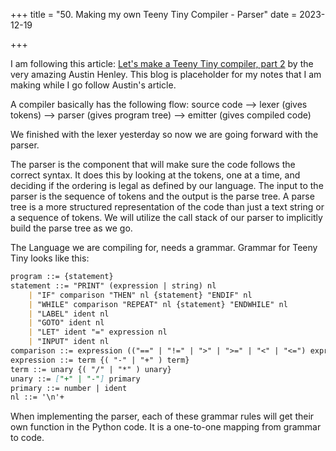 +++
title = "50. Making my own Teeny Tiny Compiler - Parser"
date = 2023-12-19

+++

I am following this article: [Let's make a Teeny Tiny compiler, part 2](https://austinhenley.com/blog/teenytinycompiler2.html) by the very amazing Austin Henley. This blog is placeholder for my notes that I am making while I go follow Austin's article.

A compiler basically has the following flow:
source code --> lexer (gives tokens) --> parser (gives program tree) --> emitter (gives compiled code)

We finished with the lexer yesterday so now we are going forward with the parser.

The parser is the component that will make sure the code follows the correct syntax. It does this by looking at the tokens, one at a time, and deciding if the ordering is legal as defined by our language. The input to the parser is the sequence of tokens and the output is the parse tree. A parse tree is a more structured representation of the code than just a text string or a sequence of tokens. We will utilize the call stack of our parser to implicitly build the parse tree as we go.

The Language we are compiling for, needs a grammar. Grammar for Teeny Tiny looks like this:

```markdown
program ::= {statement}
statement ::= "PRINT" (expression | string) nl
    | "IF" comparison "THEN" nl {statement} "ENDIF" nl
    | "WHILE" comparison "REPEAT" nl {statement} "ENDWHILE" nl
    | "LABEL" ident nl
    | "GOTO" ident nl
    | "LET" ident "=" expression nl
    | "INPUT" ident nl
comparison ::= expression (("==" | "!=" | ">" | ">=" | "<" | "<=") expression)+
expression ::= term {( "-" | "+" ) term}
term ::= unary {( "/" | "*" ) unary}
unary ::= ["+" | "-"] primary
primary ::= number | ident
nl ::= '\n'+
```

When implementing the parser, each of these grammar rules will get their own function in the Python code. It is a one-to-one mapping from grammar to code.

